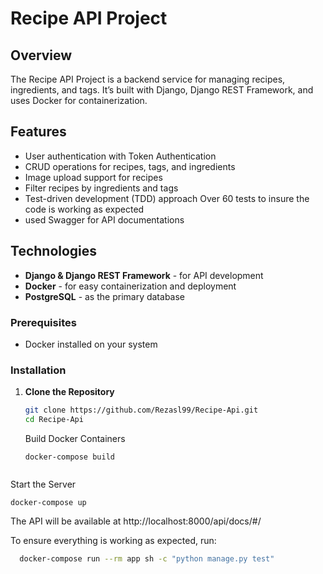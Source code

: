 # Recipe API Project

## Overview
The Recipe API Project is a backend service for managing recipes, ingredients, and tags. It’s built with Django, Django REST Framework, and uses Docker for containerization.

## Features
- User authentication with Token Authentication
- CRUD operations for recipes, tags, and ingredients
- Image upload support for recipes
- Filter recipes by ingredients and tags
- Test-driven development (TDD) approach Over 60 tests to insure the code is working as expected
- used Swagger for API documentations

## Technologies
- **Django & Django REST Framework** - for API development
- **Docker** - for easy containerization and deployment
- **PostgreSQL** - as the primary database

### Prerequisites
- Docker installed on your system

### Installation

1. **Clone the Repository**  
   ```bash
   git clone https://github.com/Rezasl99/Recipe-Api.git
   cd Recipe-Api
   ```
   Build Docker Containers
   ```
   docker-compose build
```
```
   Start the Server
   ```
   docker-compose up
```
The API will be available at http://localhost:8000/api/docs/#/

To ensure everything is working as expected, run:
```bash
  docker-compose run --rm app sh -c "python manage.py test"

